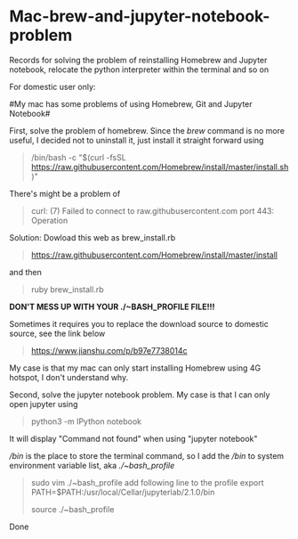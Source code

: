 # Mac-brew-and-jupyter-notebook-problem #
Records for solving the problem of reinstalling Homebrew and Jupyter notebook, relocate the python interpreter within the terminal and so on

For domestic user only:

#My mac has some problems of using Homebrew, Git and Jupyter Notebook#

First, solve the problem of homebrew. Since the *brew* command is no more useful, I decided not to uninstall it, just install it straight forward using 

>/bin/bash -c "$(curl -fsSL https://raw.githubusercontent.com/Homebrew/install/master/install.sh)"

There's might be a problem of 

>curl: (7) Failed to connect to raw.githubusercontent.com port 443: Operation

Solution: Dowload this web as brew_install.rb 

>https://raw.githubusercontent.com/Homebrew/install/master/install

and then 

>ruby brew_install.rb

**DON'T MESS UP WITH YOUR ./~BASH_PROFILE FILE!!!**

Sometimes it requires you to replace the download source to domestic source, see the link below

>https://www.jianshu.com/p/b97e7738014c

My case is that my mac can only start installing Homebrew using 4G hotspot, I don't understand why.

Second, solve the jupyter notebook problem. My case is that I can only open jupyter using

>python3 -m IPython notebook

It will display "Command not found" when using "jupyter notebook"

*/bin* is the place to store the terminal command, so I add the */bin* to system environment variable list, aka *./~bash_profile*

>sudo vim ./~bash_profile
>add following line to the profile
>export PATH=$PATH:/usr/local/Cellar/jupyterlab/2.1.0/bin
>
>source ./~bash_profile

Done
